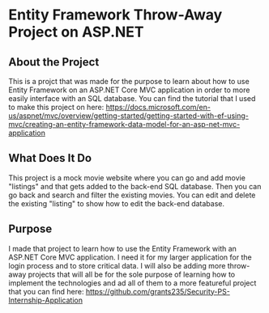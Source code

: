 # Entity Framework Throw-Away Project on ASP.NET
## About the Project
This is a projct that was made for the purpose to learn about how to use Entity Framework on an ASP.NET Core MVC application in order to more easily interface with an SQL database. You can find the tutorial that I used to make this project on here:
https://docs.microsoft.com/en-us/aspnet/mvc/overview/getting-started/getting-started-with-ef-using-mvc/creating-an-entity-framework-data-model-for-an-asp-net-mvc-application

## What Does It Do
This project is a mock movie website where you can go and add movie "listings" and that gets added to the back-end SQL database. Then you can go back and search and filter the existing movies. You can edit and delete the existing "listing" to show how to edit the back-end database. 

## Purpose
I made that project to learn how to use the Entity Framework with an ASP.NET Core MVC application. I need it for my larger application for the login process and to store critical data. I will also be adding more throw-away projects that will all be for the sole purpose of learning how to implement the technologies and ad all of them to a more featureful project that you can find here: https://github.com/grants235/Security-PS-Internship-Application
